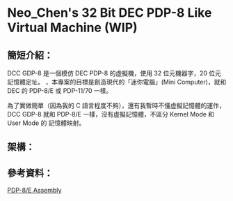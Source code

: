 # Neo_Chen's 32 Bit DEC PDP-8 Like Virtual Machine (WIP)

## 簡短介紹：

DCC GDP-8 是一個模仿 DEC PDP-8 的虛擬機，使用 32 位元機器字，20 位元記憶體定址。
，本專案的目標是創造現代的「迷你電腦」(Mini Computer)，就和 DEC 的 PDP-8/E 或
PDP-11/70 一樣。

為了實做簡單（因為我的 C 語言程度不夠），還有我暫時不懂虛擬記憶體的運作，
DCC GDP-8 就和 PDP-8/E 一樣，沒有虛擬記憶體，不區分 Kernel Mode 和 User Mode 的
記憶體映射。

## 架構：

## 參考資料：
[PDP-8/E Assembly](http://homepage.divms.uiowa.edu/~jones/pdp8/man/)
